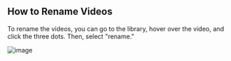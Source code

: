 ## How to Rename Videos

To rename the videos, you can go to the library, hover over the video, and click the three dots. Then, select "rename."

![image](https://github.com/user-attachments/assets/2e5563a9-3616-4619-9052-1e0cf3281a16)
